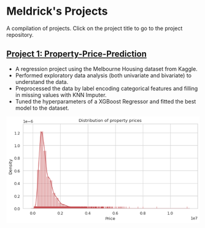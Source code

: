 # **Meldrick's Projects**
A compilation of projects. Click on the project title to go to the project repository.

## [Project 1: Property-Price-Prediction](https://github.com/MeldrickWee/Property-Price-Prediction)
- A regression project using the Melbourne Housing dataset from Kaggle.
- Performed exploratory data analysis (both univariate and bivariate) to understand the data.
- Preprocessed the data by label encoding categorical features and filling in missing values with KNN Imputer.
- Tuned the hyperparameters of a XGBoost Regressor and fitted the best model to the dataset.

![](https://github.com/MeldrickWee/My-Projects/blob/main/images/price_distribution_v1.2.png)
